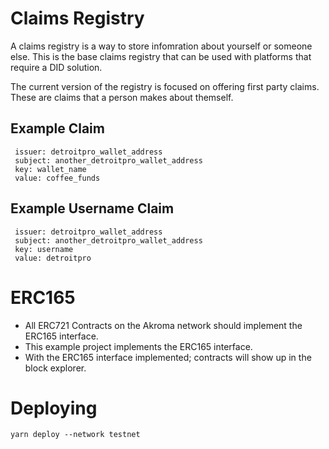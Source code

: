 # Claims Registry

A claims registry is a way to store infomration about yourself or someone else. This is the base claims registry that can be used with platforms that require a DID solution. 

The current version of the registry is focused on offering first party claims. These are claims that a person makes about themself.

## Example Claim

```
 issuer: detroitpro_wallet_address
 subject: another_detroitpro_wallet_address
 key: wallet_name
 value: coffee_funds
```

## Example Username Claim

```
 issuer: detroitpro_wallet_address
 subject: another_detroitpro_wallet_address
 key: username
 value: detroitpro
```

# ERC165

- All ERC721 Contracts on the Akroma network should implement the ERC165 interface. 
- This example project implements the ERC165 interface.
- With the ERC165 interface implemented; contracts will show up in the block explorer.

# Deploying

`yarn deploy --network testnet`